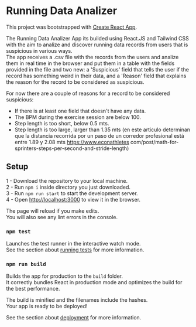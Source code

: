 # Running Data Analizer

This project was bootstrapped with [Create React App](https://github.com/facebook/create-react-app).

The Running Data Analizer App its builded using React.JS and Tailwind CSS with the aim to analize and discover running data records from users that is suspicious in various ways.\
The app receives a .csv file with the records from the users and analize them in real time in the browser and put them in a table with the fields provided in the file and two new: a 'Suspicious' field that tells the user if the record has something weird in their data, and a 'Reason' field that explains the reason for the record to be considered as suspicious.

For now there are a couple of reasons for a record to be considered suspicious:
- If there is at least one field that doesn't have any data.
- The BPM during the exercise session are below 100.
- Step length is too short, below 0.5 mts.
- Step length is too large, larger than 1.35 mts (en este articulo determinan que la distancia recorrida por un paso de un corredor profesional está entre 1.89 y 2.08 mts https://www.econathletes com/post/math-for-sprinters-steps-per-second-and-stride-length)

## Setup

1 - Download the repository to your local machine.\
2 - Run `npm i` inside directory you just downloaded.\
3 - Run `npm run start` to start the development server.\
4 - Open [http://localhost:3000](http://localhost:3000) to view it in the browser.

The page will reload if you make edits.\
You will also see any lint errors in the console.

### `npm test`

Launches the test runner in the interactive watch mode.\
See the section about [running tests](https://facebook.github.io/create-react-app/docs/running-tests) for more information.

### `npm run build`

Builds the app for production to the `build` folder.\
It correctly bundles React in production mode and optimizes the build for the best performance.

The build is minified and the filenames include the hashes.\
Your app is ready to be deployed!

See the section about [deployment](https://facebook.github.io/create-react-app/docs/deployment) for more information.